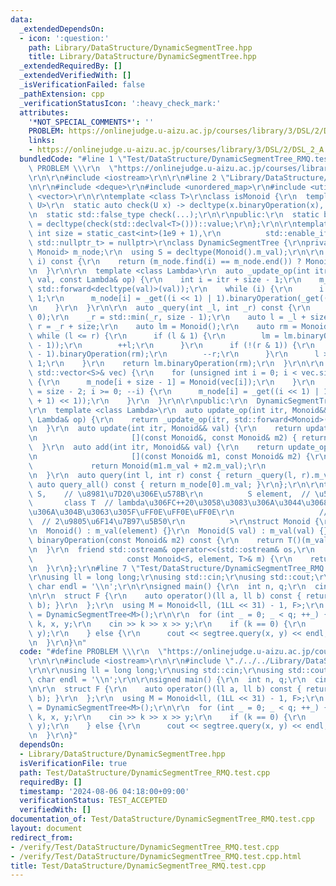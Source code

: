 ```yaml
---
data:
  _extendedDependsOn:
  - icon: ':question:'
    path: Library/DataStructure/DynamicSegmentTree.hpp
    title: Library/DataStructure/DynamicSegmentTree.hpp
  _extendedRequiredBy: []
  _extendedVerifiedWith: []
  _isVerificationFailed: false
  _pathExtension: cpp
  _verificationStatusIcon: ':heavy_check_mark:'
  attributes:
    '*NOT_SPECIAL_COMMENTS*': ''
    PROBLEM: https://onlinejudge.u-aizu.ac.jp/courses/library/3/DSL/2/DSL_2_A
    links:
    - https://onlinejudge.u-aizu.ac.jp/courses/library/3/DSL/2/DSL_2_A
  bundledCode: "#line 1 \"Test/DataStructure/DynamicSegmentTree_RMQ.test.cpp\"\n#define\
    \ PROBLEM \\\r\n  \"https://onlinejudge.u-aizu.ac.jp/courses/library/3/DSL/2/DSL_2_A\"\
    \r\n\r\n#include <iostream>\r\n\r\n#line 2 \"Library/DataStructure/DynamicSegmentTree.hpp\"\
    \n\r\n#include <deque>\r\n#include <unordered_map>\r\n#include <utility>\r\n#include\
    \ <vector>\r\n\r\ntemplate <class T>\r\nclass isMonoid {\r\n  template <class\
    \ U>\r\n  static auto check(U x) -> decltype(x.binaryOperation(x), std::true_type{});\r\
    \n  static std::false_type check(...);\r\n\r\npublic:\r\n  static bool const value\
    \ = decltype(check(std::declval<T>()))::value;\r\n};\r\n\r\ntemplate <class Monoid,\
    \ int size = static_cast<int>(1e9 + 1),\r\n          std::enable_if_t<isMonoid<Monoid>::value,\
    \ std::nullptr_t> = nullptr>\r\nclass DynamicSegmentTree {\r\nprivate:\r\n  std::unordered_map<int,\
    \ Monoid> m_node;\r\n  using S = decltype(Monoid().m_val);\r\n\r\n  auto _get(int\
    \ i) const {\r\n    return (m_node.find(i) == m_node.end()) ? Monoid() : m_node.at(i);\r\
    \n  }\r\n\r\n  template <class Lambda>\r\n  auto _update_op(int itr, Monoid&&\
    \ val, const Lambda& op) {\r\n    int i = itr + size - 1;\r\n    m_node[i] = op(_get(i),\
    \ std::forward<decltype(val)>(val));\r\n    while (i) {\r\n      i = (i - 1) >>\
    \ 1;\r\n      m_node[i] = _get((i << 1) | 1).binaryOperation(_get((i + 1) << 1LL));\r\
    \n    }\r\n  }\r\n\r\n  auto _query(int _l, int _r) const {\r\n    _l = std::max(_l,\
    \ 0);\r\n    _r = std::min(_r, size - 1);\r\n    auto l = _l + size;\r\n    int\
    \ r = _r + size;\r\n    auto lm = Monoid();\r\n    auto rm = Monoid();\r\n   \
    \ while (l <= r) {\r\n      if (l & 1) {\r\n        lm = lm.binaryOperation(_get(l\
    \ - 1));\r\n        ++l;\r\n      }\r\n      if (!(r & 1)) {\r\n        rm = _get(r\
    \ - 1).binaryOperation(rm);\r\n        --r;\r\n      }\r\n      l >>= 1, r >>=\
    \ 1;\r\n    }\r\n    return lm.binaryOperation(rm);\r\n  }\r\n\r\n  auto _construct(const\
    \ std::vector<S>& vec) {\r\n    for (unsigned int i = 0; i < vec.size(); ++i)\
    \ {\r\n      m_node[i + size - 1] = Monoid(vec[i]);\r\n    }\r\n    for (int i\
    \ = size - 2; i >= 0; --i) {\r\n      m_node[i] = _get((i << 1) | 1).binaryOperation(_get((i\
    \ + 1) << 1));\r\n    }\r\n  }\r\n\r\npublic:\r\n  DynamicSegmentTree() {}\r\n\
    \r\n  template <class Lambda>\r\n  auto update_op(int itr, Monoid&& val, const\
    \ Lambda& op) {\r\n    return _update_op(itr, std::forward<Monoid>(val), op);\r\
    \n  }\r\n  auto update(int itr, Monoid&& val) {\r\n    return update_op(itr, std::forward<Monoid>(val),\r\
    \n                     [](const Monoid&, const Monoid& m2) { return m2; });\r\n\
    \  }\r\n  auto add(int itr, Monoid&& val) {\r\n    return update_op(itr, std::forward<Monoid>(val),\r\
    \n                     [](const Monoid& m1, const Monoid& m2) {\r\n          \
    \             return Monoid(m1.m_val + m2.m_val);\r\n                     });\r\
    \n  }\r\n  auto query(int l, int r) const { return _query(l, r).m_val; }\r\n \
    \ auto query_all() const { return m_node[0].m_val; }\r\n};\r\n\r\ntemplate <class\
    \ S,    // \u8981\u7D20\u306E\u578B\r\n          S element,  // \u5143\r\n   \
    \       class T  // lambda\u306FC++20\u3058\u3083\u306A\u3044\u3068\u6E21\u305B\
    \u306A\u304B\u3063\u305F\uFF0E\uFF0E\uFF0E\r\n                   // S T(S, S)\
    \  // 2\u9805\u6F14\u7B97\u5B50\r\n          >\r\nstruct Monoid {\r\n  S m_val;\r\
    \n  Monoid() : m_val(element) {}\r\n  Monoid(S val) : m_val(val) {}\r\n  Monoid\
    \ binaryOperation(const Monoid& m2) const {\r\n    return T()(m_val, m2.m_val);\r\
    \n  }\r\n  friend std::ostream& operator<<(std::ostream& os,\r\n             \
    \                     const Monoid<S, element, T>& m) {\r\n    return os << m.m_val;\r\
    \n  }\r\n};\r\n#line 7 \"Test/DataStructure/DynamicSegmentTree_RMQ.test.cpp\"\n\
    \r\nusing ll = long long;\r\nusing std::cin;\r\nusing std::cout;\r\nconstexpr\
    \ char endl = '\\n';\r\n\r\nsigned main() {\r\n  int n, q;\r\n  cin >> n >> q;\r\
    \n\r\n  struct F {\r\n    auto operator()(ll a, ll b) const { return std::min(a,\
    \ b); }\r\n  };\r\n  using M = Monoid<ll, (1LL << 31) - 1, F>;\r\n  auto segtree\
    \ = DynamicSegmentTree<M>();\r\n\r\n  for (int _ = 0; _ < q; ++_) {\r\n    int\
    \ k, x, y;\r\n    cin >> k >> x >> y;\r\n    if (k == 0) {\r\n      segtree.update(x,\
    \ y);\r\n    } else {\r\n      cout << segtree.query(x, y) << endl;\r\n    }\r\
    \n  }\r\n}\n"
  code: "#define PROBLEM \\\r\n  \"https://onlinejudge.u-aizu.ac.jp/courses/library/3/DSL/2/DSL_2_A\"\
    \r\n\r\n#include <iostream>\r\n\r\n#include \"./../../Library/DataStructure/DynamicSegmentTree.hpp\"\
    \r\n\r\nusing ll = long long;\r\nusing std::cin;\r\nusing std::cout;\r\nconstexpr\
    \ char endl = '\\n';\r\n\r\nsigned main() {\r\n  int n, q;\r\n  cin >> n >> q;\r\
    \n\r\n  struct F {\r\n    auto operator()(ll a, ll b) const { return std::min(a,\
    \ b); }\r\n  };\r\n  using M = Monoid<ll, (1LL << 31) - 1, F>;\r\n  auto segtree\
    \ = DynamicSegmentTree<M>();\r\n\r\n  for (int _ = 0; _ < q; ++_) {\r\n    int\
    \ k, x, y;\r\n    cin >> k >> x >> y;\r\n    if (k == 0) {\r\n      segtree.update(x,\
    \ y);\r\n    } else {\r\n      cout << segtree.query(x, y) << endl;\r\n    }\r\
    \n  }\r\n}"
  dependsOn:
  - Library/DataStructure/DynamicSegmentTree.hpp
  isVerificationFile: true
  path: Test/DataStructure/DynamicSegmentTree_RMQ.test.cpp
  requiredBy: []
  timestamp: '2024-08-06 04:18:00+09:00'
  verificationStatus: TEST_ACCEPTED
  verifiedWith: []
documentation_of: Test/DataStructure/DynamicSegmentTree_RMQ.test.cpp
layout: document
redirect_from:
- /verify/Test/DataStructure/DynamicSegmentTree_RMQ.test.cpp
- /verify/Test/DataStructure/DynamicSegmentTree_RMQ.test.cpp.html
title: Test/DataStructure/DynamicSegmentTree_RMQ.test.cpp
---
```

